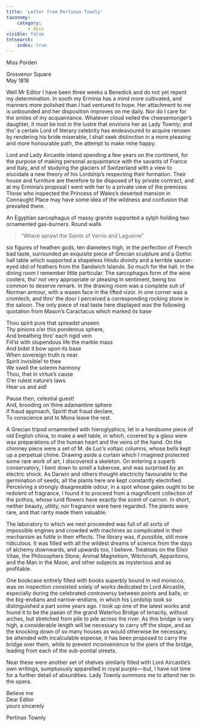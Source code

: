 ```yaml
---
title: 'Letter from Pertinax Townly'
taxonomy:
    category:
        - docs
visible: false
tntsearch:
    index: true
---
```

<div class="author">Miss Porden</div>

Grosvenor Square  
May 1816

Well Mr Editor I have been three weeks a Benedick and do not yet repent my determination. In sooth my Erminia has a mind more cultivated, and manners more polished than I had ventured to hope. Her attachment to me is unbounded and her disposition improves on me daily. Nor do I care for the smiles of my acquaintance. Whatever cloud veiled the cheesemonger’s daughter, it must be lost in the lustre that environs her as Lady Townly; and tho’ a certain Lord of literary celebrity has endeavoured to acquire renown by rendering his bride miserable, I shall seek distinction in a more pleasing and more honourable path, the attempt to make mine happy.

Lord and Lady Aircastle intend spending a few years on the continent, for the purpose of making personal acquaintance with the savants of France and Italy, and of studying the glaciers of Switzerland with a view to elucidate a new theory of his Lordship’s respecting their formation. Their house and furniture are therefore to be disposed of by private contract, and at my Erminia’s proposal I went with her to a private view of the premises. Those who inspected the Princess of Wales’s deserted mansion in Connaught Place may have some idea of the wildness and confusion that prevailed there.

An Egyptian sarcophagus of massy granite supported a sylph holding two ornamented gas-burners. Round walls

> “Where sprawl the Saints of Verrio and Laguerre”

six figures of heathen gods, ten diameters high, in the perfection of French bad taste, surrounded an exquisite piece of Grecian sculpture and a Gothic hall table which supported a shapeless Hindu divinity and a terrible saucer-eyed idol of feathers from the Sandwich Islands. So much for the hall. In the dining room I remember little particular. The sarcophagus form of the wine coolers, tho’ not very appropriate or pleasing in sentiment, being too common to deserve remark. In the drawing room was a complete suit of Norman armour, with a waxen face in the lifted vizor. In one corner was a cromlech, and thro’ the door I perceived a corresponding rocking stone in the saloon. The only piece of real taste here displayed was the following quotation from Mason’s Caractacus which marked its base

Thou spirit pure that spreadst unseen  
Thy pinions o’er this ponderous sphere,  
And breathing thro’ each rigid vein  
Fill’st with stupendous life the marble mass  
And bidst it bow upon its base  
When sovereign truth is near.  
Spirit invisible! to thee  
We swell the solemn harmony  
Thou, that in virtue’s cause  
O’er rulest nature’s laws  
Hear us and aid!

Pause then, celestial guest!  
And, brooding on thine adamantine sphere  
If fraud approach, Spirit! that fraud declare,  
To conscience and to Mona leave the rest.

A Grecian tripod ornamented with hieroglyphics, let in a handsome piece of old English china, to make a well table, in which, covered by a glass were wax preparations of the human heart and the veins of the hand. On the chimney piece were a set of M. de Luc’s voltaic columns, whose bells kept up a perpetual chime. Drawing aside a curtain which I imagined protected some rare work of art, I discovered a skeleton. On entering a superb conservatory, I bent down to smell a tuberose, and was surprised by an electric shock. As Darwin and others thought electricity favourable to the germination of seeds, all the plants here are kept constantly electrified. Perceiving a strongly disagreeable odour, in a spot whose gales ought to be redolent of fragrance, I found it to proceed from a magnificent collection of the pothos, whose lurid flowers have exactly the scent of carrion. In short, neither beauty, utility, nor fragrance were here regarded. The plants were rare, and that rarity made them valuable.

The laboratory to which we next proceeded was full of all sorts of impossible engines and crowded with machines as complicated in their mechanism as futile in their effects. The library was, if possible, still more ridiculous. It was filled with all the wildest dreams of science from the days of alchemy downwards, and upwards too, I believe. Treatises on the Elixir Vitae, the Philosophers Stone, Animal Magnetism, Witchcraft, Apparitions, and the Man in the Moon, and other subjects as mysterious and as profitable.

One bookcase entirely filled with books superbly bound in red morocco, was on inspection consisted solely of works dedicated to Lord Aircastle, especially during the celebrated controversy between points and balls, or the big-endians and narrow-endians, in which his Lordship took so distinguished a part some years ago. I took up one of the latest works and found it to be the paean of the grand Waterloo Bridge of tenacity, without arches, but stretched from pile to pile across the river. As this bridge is very high, a considerable length will be necessary to carry off the slope, and as the knocking down of so many houses as would otherwise be necessary, be attended with incalculable expense, it has been proposed to carry the bridge over them, while to prevent inconvenience to the piers of the bridge, leading from each of the sub-pontial streets.  

Near these were another set of shelves similarly filled with Lord Aircastle’s own writings, sumptuously apparelled in royal purple — but, I have not time for a further detail of absurdities. Lady Townly summons me to attend her to the opera.

Believe me  
Dear Editor  
yours sincerely    

Pertinax Townly


